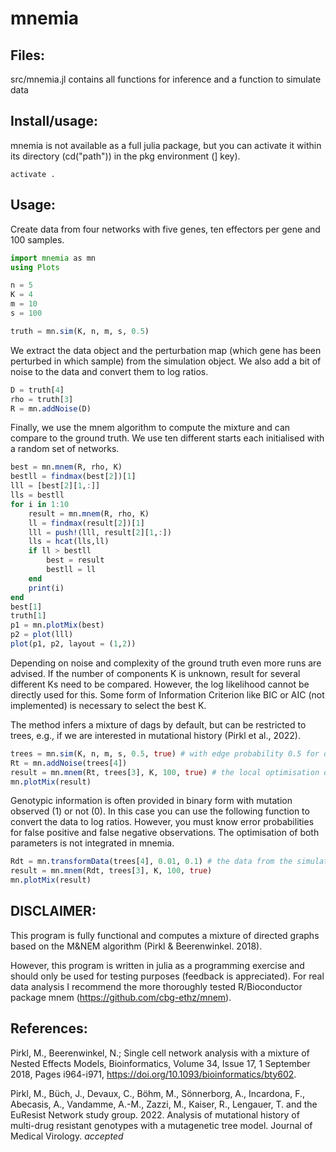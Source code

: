 # mnemia

## Files:

src/mnemia.jl contains all functions for inference and a function to simulate data

## Install/usage:

mnemia is not available as a full julia package, but you can activate it within
its directory (cd("path")) in the pkg environment (] key).

```
activate .
```

## Usage:

Create data from four networks with five genes, ten effectors per gene and 100 samples.

```julia
import mnemia as mn
using Plots

n = 5
K = 4
m = 10
s = 100

truth = mn.sim(K, n, m, s, 0.5)
```

We extract the data object and the perturbation map (which gene has been perturbed
in which sample) from the simulation object. We also add a bit of noise to the data
and convert them to log ratios.

```julia
D = truth[4]
rho = truth[3]
R = mn.addNoise(D)
```

Finally, we use the mnem algorithm to compute the mixture and can compare to the
ground truth. We use ten different starts each initialised with a random set of
networks.

```julia
best = mn.mnem(R, rho, K)
bestll = findmax(best[2])[1]
lll = [best[2][1,:]]
lls = bestll
for i in 1:10
    result = mn.mnem(R, rho, K)
    ll = findmax(result[2])[1]
    lll = push!(lll, result[2][1,:])
    lls = hcat(lls,ll)
    if ll > bestll
        best = result
        bestll = ll
    end
    print(i)
end
best[1]
truth[1]
p1 = mn.plotMix(best)
p2 = plot(lll)
plot(p1, p2, layout = (1,2))
```

Depending on noise and complexity of the ground truth even more runs are advised. If
the number of components K is unknown, result for several different Ks need to be
compared. However, the log likelihood cannot be directly used for this. Some form of
Information Criterion like BIC or AIC (not implemented) is necessary to select the best K.

The method infers a mixture of dags by default, but can be restricted to trees, e.g., if
we are interested in mutational history (Pirkl et al., 2022).

```julia
trees = mn.sim(K, n, m, s, 0.5, true) # with edge probability 0.5 for denser networks
Rt = mn.addNoise(trees[4])
result = mn.mnem(Rt, trees[3], K, 100, true) # the local optimisation of the tree mixture is stopped after 100 (default) iterations
mn.plotMix(result)
```

Genotypic information is often provided in binary form with mutation observed (1) or not (0). In
this case you can use the following function to convert the data to log ratios. However, you must
know error probabilities for false positive and false negative observations. The
optimisation of both parameters is not integrated in mnemia.

```julia
Rdt = mn.transformData(trees[4], 0.01, 0.1) # the data from the simulation is actually provided in binary
result = mn.mnem(Rdt, trees[3], K, 100, true)
mn.plotMix(result)
```

DISCLAIMER:
-----------

This program is fully functional and computes a mixture of directed graphs based on
the M&NEM algorithm (Pirkl & Beerenwinkel. 2018).

However, this program is written in julia as a programming exercise and should
only be used for testing purposes (feedback is appreciated). For real data analysis
I recommend the more thoroughly tested R/Bioconductor package mnem (https://github.com/cbg-ethz/mnem).

## References:

Pirkl, M., Beerenwinkel, N.; Single cell network analysis with a mixture
of Nested Effects Models, Bioinformatics, Volume 34, Issue 17, 1 September
2018,
Pages i964-i971, https://doi.org/10.1093/bioinformatics/bty602.

Pirkl, M., Büch, J., Devaux, C., Böhm, M., Sönnerborg, A., Incardona, F., Abecasis, A., Vandamme, A.-M., Zazzi, M., Kaiser, R., Lengauer, T. and the EuResist Network study group. 2022. Analysis of mutational history of multi-drug resistant genotypes with a mutagenetic tree model. Journal of Medical Virology. _accepted_